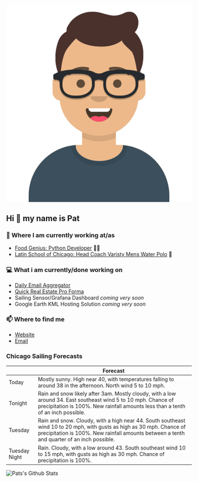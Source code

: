 [![Social banner for p-j-falconer](https://raw.githubusercontent.com/P-J-FALCONER/P-J-FALCONER/master/assets/avataaars.svg)](https://patfalconer.com/)
## Hi :wave: my name is Pat

### 💼 Where I am currently working at/as
- [Food Genius: Python Developer](https://getfoodgenius.com/) 🍔🐍
- [Latin School of Chicago: Head Coach Varisty Mens Water Polo](https://www.latinschool.org/) 🤽


### 💻 What i am currently/done working on
 - [Daily Email Aggregator](https://github.com/P-J-FALCONER/dott_daily_mail)
 - [Quick Real Estate Pro Forma](https://github.com/P-J-FALCONER/henry)
 - Sailing Sensor/Grafana Dashboard *coming very soon*
 - Google Earth KML Hosting Solution *coming very soon*

### 📫 Where to find me
 - [Website](https://patfalconer.com/)
 - [Email](mailto:patrick.j.falconer@gmail.com)


### Chicago Sailing Forecasts
|   | Forecast  |
|---|---|
| Today | Mostly sunny. High near 40, with temperatures falling to around 38 in the afternoon. North wind 5 to 10 mph. |
| Tonight | Rain and snow likely after 3am. Mostly cloudy, with a low around 34. East southeast wind 5 to 10 mph. Chance of precipitation is 100%. New rainfall amounts less than a tenth of an inch possible. |
| Tuesday | Rain and snow. Cloudy, with a high near 44. South southeast wind 10 to 20 mph, with gusts as high as 30 mph. Chance of precipitation is 100%. New rainfall amounts between a tenth and quarter of an inch possible. |
| Tuesday Night | Rain. Cloudy, with a low around 43. South southeast wind 10 to 15 mph, with gusts as high as 30 mph. Chance of precipitation is 100%. |

![Pats's Github Stats](https://github-readme-stats.vercel.app/api?username=p-j-falconer&show_icons=true&theme=radical)
